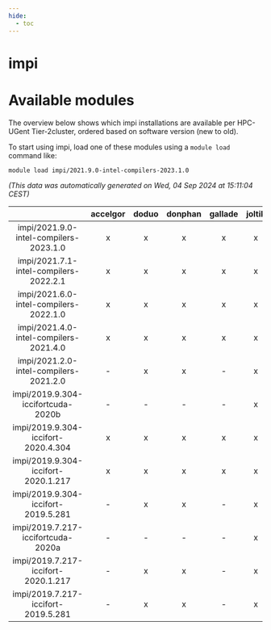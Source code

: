```yaml
---
hide:
  - toc
---
```


impi
====

# Available modules


The overview below shows which impi installations are available per HPC-UGent Tier-2cluster, ordered based on software version (new to old).

To start using impi, load one of these modules using a `module load` command like:

```shell
module load impi/2021.9.0-intel-compilers-2023.1.0
```

*(This data was automatically generated on Wed, 04 Sep 2024 at 15:11:04 CEST)*  

| |accelgor|doduo|donphan|gallade|joltik|shinx|skitty|
| :---: | :---: | :---: | :---: | :---: | :---: | :---: | :---: |
|impi/2021.9.0-intel-compilers-2023.1.0|x|x|x|x|x|x|x|
|impi/2021.7.1-intel-compilers-2022.2.1|x|x|x|x|x|-|x|
|impi/2021.6.0-intel-compilers-2022.1.0|x|x|x|x|x|x|x|
|impi/2021.4.0-intel-compilers-2021.4.0|x|x|x|x|x|-|x|
|impi/2021.2.0-intel-compilers-2021.2.0|-|x|x|-|x|-|x|
|impi/2019.9.304-iccifortcuda-2020b|-|-|-|-|x|-|-|
|impi/2019.9.304-iccifort-2020.4.304|x|x|x|x|x|-|x|
|impi/2019.9.304-iccifort-2020.1.217|x|x|x|x|x|-|x|
|impi/2019.9.304-iccifort-2019.5.281|-|x|x|-|x|-|x|
|impi/2019.7.217-iccifortcuda-2020a|-|-|-|-|x|-|-|
|impi/2019.7.217-iccifort-2020.1.217|-|x|x|-|x|-|x|
|impi/2019.7.217-iccifort-2019.5.281|-|x|x|-|x|-|-|
